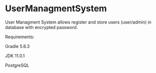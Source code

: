 # UserManagmentSystem

User Managment System allows register and store users (user/admin) in database with encrypted password.


Requirements:

Gradle 5.6.3

JDK 11.0.1

PostgreSQL
